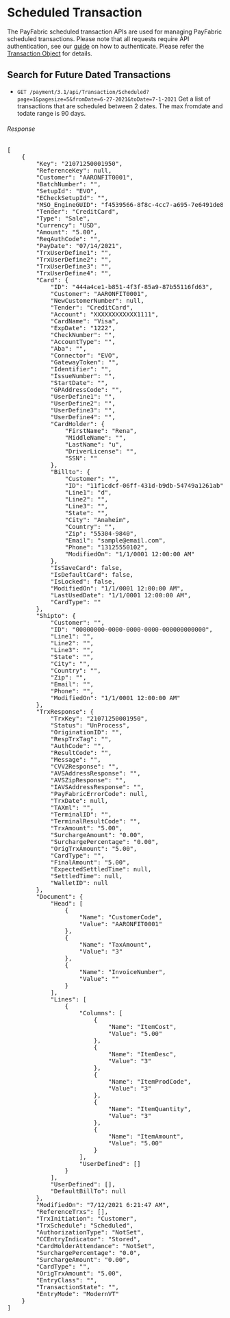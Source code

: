 Scheduled Transaction
=================

The PayFabric scheduled transaction APIs are used for managing PayFabric scheduled transactions.  Please note that all requests require API authentication, see our [guide](Authentication.md) on how to authenticate. Please refer the [Transaction Object](/PayFabric/Sections/3.1JSONObjects.md#transaction) for details.

Search for Future Dated Transactions
-------------------------------------
* `GET /payment/3.1/api/Transaction/Scheduled?page=1&pagesize=5&fromDate=6-27-2021&toDate=7-1-2021` Get a list of transactions that are scheduled between 2 dates. The max fromdate and todate range is 90 days.

###### Response
<pre>
[
    {
        "Key": "21071250001950",
        "ReferenceKey": null,
        "Customer": "AARONFIT0001",
        "BatchNumber": "",
        "SetupId": "EVO",
        "ECheckSetupId": "",
        "MSO_EngineGUID": "f4539566-8f8c-4cc7-a695-7e6491de8bf2",
        "Tender": "CreditCard",
        "Type": "Sale",
        "Currency": "USD",
        "Amount": "5.00",
        "ReqAuthCode": "",
        "PayDate": "07/14/2021",
        "TrxUserDefine1": "",
        "TrxUserDefine2": "",
        "TrxUserDefine3": "",
        "TrxUserDefine4": "",
        "Card": {
            "ID": "444a4ce1-b851-4f3f-85a9-87b55116fd63",
            "Customer": "AARONFIT0001",
            "NewCustomerNumber": null,
            "Tender": "CreditCard",
            "Account": "XXXXXXXXXXXX1111",
            "CardName": "Visa",
            "ExpDate": "1222",
            "CheckNumber": "",
            "AccountType": "",
            "Aba": "",
            "Connector": "EVO",
            "GatewayToken": "",
            "Identifier": "",
            "IssueNumber": "",
            "StartDate": "",
            "GPAddressCode": "",
            "UserDefine1": "",
            "UserDefine2": "",
            "UserDefine3": "",
            "UserDefine4": "",
            "CardHolder": {
                "FirstName": "Rena",
                "MiddleName": "",
                "LastName": "u",
                "DriverLicense": "",
                "SSN": ""
            },
            "Billto": {
                "Customer": "",
                "ID": "11f1cdcf-06ff-431d-b9db-54749a1261ab",
                "Line1": "d",
                "Line2": "",
                "Line3": "",
                "State": "",
                "City": "Anaheim",
                "Country": "",
                "Zip": "55304-9840",
                "Email": "sample@email.com",
                "Phone": "13125550102",
                "ModifiedOn": "1/1/0001 12:00:00 AM"
            },
            "IsSaveCard": false,
            "IsDefaultCard": false,
            "IsLocked": false,
            "ModifiedOn": "1/1/0001 12:00:00 AM",
            "LastUsedDate": "1/1/0001 12:00:00 AM",
            "CardType": ""
        },
        "Shipto": {
            "Customer": "",
            "ID": "00000000-0000-0000-0000-000000000000",
            "Line1": "",
            "Line2": "",
            "Line3": "",
            "State": "",
            "City": "",
            "Country": "",
            "Zip": "",
            "Email": "",
            "Phone": "",
            "ModifiedOn": "1/1/0001 12:00:00 AM"
        },
        "TrxResponse": {
            "TrxKey": "21071250001950",
            "Status": "UnProcess",
            "OriginationID": "",
            "RespTrxTag": "",
            "AuthCode": "",
            "ResultCode": "",
            "Message": "",
            "CVV2Response": "",
            "AVSAddressResponse": "",
            "AVSZipResponse": "",
            "IAVSAddressResponse": "",
            "PayFabricErrorCode": null,
            "TrxDate": null,
            "TAXml": "",
            "TerminalID": "",
            "TerminalResultCode": "",
            "TrxAmount": "5.00",
            "SurchargeAmount": "0.00",
            "SurchargePercentage": "0.00",
            "OrigTrxAmount": "5.00",
            "CardType": "",
            "FinalAmount": "5.00",
            "ExpectedSettledTime": null,
            "SettledTime": null,
            "WalletID": null
        },
        "Document": {
            "Head": [
                {
                    "Name": "CustomerCode",
                    "Value": "AARONFIT0001"
                },
                {
                    "Name": "TaxAmount",
                    "Value": "3"
                },
                {
                    "Name": "InvoiceNumber",
                    "Value": ""
                }
            ],
            "Lines": [
                {
                    "Columns": [
                        {
                            "Name": "ItemCost",
                            "Value": "5.00"
                        },
                        {
                            "Name": "ItemDesc",
                            "Value": "3"
                        },
                        {
                            "Name": "ItemProdCode",
                            "Value": "3"
                        },
                        {
                            "Name": "ItemQuantity",
                            "Value": "3"
                        },
                        {
                            "Name": "ItemAmount",
                            "Value": "5.00"
                        }
                    ],
                    "UserDefined": []
                }
            ],
            "UserDefined": [],
            "DefaultBillTo": null
        },
        "ModifiedOn": "7/12/2021 6:21:47 AM",
        "ReferenceTrxs": [],
        "TrxInitiation": "Customer",
        "TrxSchedule": "Scheduled",
        "AuthorizationType": "NotSet",
        "CCEntryIndicator": "Stored",
        "CardHolderAttendance": "NotSet",
        "SurchargePercentage": "0.0",
        "SurchargeAmount": "0.00",
        "CardType": "",
        "OrigTrxAmount": "5.00",
        "EntryClass": "",
        "TransactionState": "",
        "EntryMode": "ModernVT"
    }
]
</pre>
